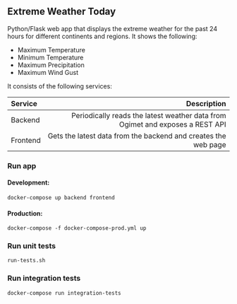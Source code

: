 ## Extreme Weather Today

Python/Flask web app that displays the extreme weather for the past 24 hours for different continents and regions. It shows the following:

- Maximum Temperature
- Minimum Temperature
- Maximum Precipitation
- Maximum Wind Gust

It consists of the following services:

|Service   | Description  |
|:---|---:|
| Backend  | Periodically reads the latest weather data from Ogimet and exposes a REST API |
| Frontend  | Gets the latest data from the backend and creates the web page  |

### Run app
#### Development: 
```
docker-compose up backend frontend
```

#### Production: 
```
docker-compose -f docker-compose-prod.yml up
```

### Run unit tests
```
run-tests.sh
```

### Run integration tests
```
docker-compose run integration-tests
```